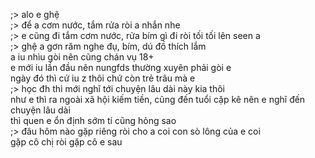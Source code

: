 ;> alo e ghệ<br>
;> để a cơm nước, tắm rửa ròi a nhắn nhe<br>
;> e cũng đi tắm cơm nước, rửa bím gì đi ròi tối tối lên seen a<br>
;> ghệ a gơn răm nghe đụ, bím, dú đồ thích lắm<br>
a iu nhìu gòi nên cũng chán vụ 18+<br>
e mới iu lần đầu nên nungfds thường xuyên phải gòi e<br>
ngày đó thì cứ iu z thôi chứ còn trẻ trâu mà e<br>
;> học đh thì mới nghĩ tới chuyện lâu dài này kia thôi<br>
như e thì ra ngoài xã hội kiếm tiền, cũng đến tuổi cặp kê nên e nghĩ đến chuyện lâu dài<br>
thì quen e ổn định sớm tí cũng hỏng sao<br>
;> đâu hôm nào gặp riêng ròi cho a coi con sò lông của e coi<br>
gặp cô chị ròi gặp cô e sau
